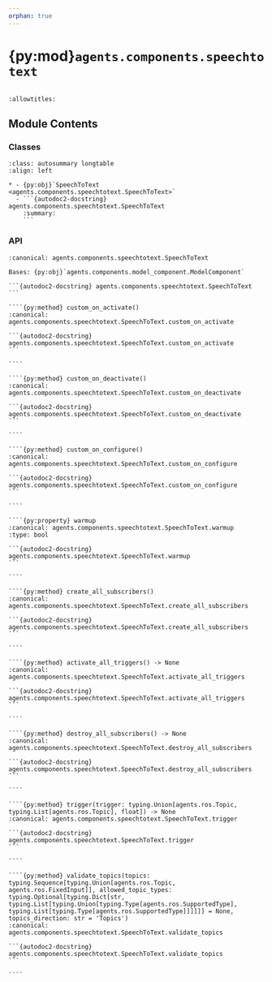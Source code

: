 ```yaml
---
orphan: true
---
```


# {py:mod}`agents.components.speechtotext`

```{py:module} agents.components.speechtotext
```

```{autodoc2-docstring} agents.components.speechtotext
:allowtitles:
```

## Module Contents

### Classes

````{list-table}
:class: autosummary longtable
:align: left

* - {py:obj}`SpeechToText <agents.components.speechtotext.SpeechToText>`
  - ```{autodoc2-docstring} agents.components.speechtotext.SpeechToText
    :summary:
    ```
````

### API

`````{py:class} SpeechToText(*, inputs: typing.List[agents.ros.Topic], outputs: typing.List[agents.ros.Topic], model_client: agents.clients.model_base.ModelClient, config: typing.Optional[agents.config.SpeechToTextConfig] = None, trigger: typing.Union[agents.ros.Topic, typing.List[agents.ros.Topic]], component_name: str, **kwargs)
:canonical: agents.components.speechtotext.SpeechToText

Bases: {py:obj}`agents.components.model_component.ModelComponent`

```{autodoc2-docstring} agents.components.speechtotext.SpeechToText
```

````{py:method} custom_on_activate()
:canonical: agents.components.speechtotext.SpeechToText.custom_on_activate

```{autodoc2-docstring} agents.components.speechtotext.SpeechToText.custom_on_activate
```

````

````{py:method} custom_on_deactivate()
:canonical: agents.components.speechtotext.SpeechToText.custom_on_deactivate

```{autodoc2-docstring} agents.components.speechtotext.SpeechToText.custom_on_deactivate
```

````

````{py:method} custom_on_configure()
:canonical: agents.components.speechtotext.SpeechToText.custom_on_configure

```{autodoc2-docstring} agents.components.speechtotext.SpeechToText.custom_on_configure
```

````

````{py:property} warmup
:canonical: agents.components.speechtotext.SpeechToText.warmup
:type: bool

```{autodoc2-docstring} agents.components.speechtotext.SpeechToText.warmup
```

````

````{py:method} create_all_subscribers()
:canonical: agents.components.speechtotext.SpeechToText.create_all_subscribers

```{autodoc2-docstring} agents.components.speechtotext.SpeechToText.create_all_subscribers
```

````

````{py:method} activate_all_triggers() -> None
:canonical: agents.components.speechtotext.SpeechToText.activate_all_triggers

```{autodoc2-docstring} agents.components.speechtotext.SpeechToText.activate_all_triggers
```

````

````{py:method} destroy_all_subscribers() -> None
:canonical: agents.components.speechtotext.SpeechToText.destroy_all_subscribers

```{autodoc2-docstring} agents.components.speechtotext.SpeechToText.destroy_all_subscribers
```

````

````{py:method} trigger(trigger: typing.Union[agents.ros.Topic, typing.List[agents.ros.Topic], float]) -> None
:canonical: agents.components.speechtotext.SpeechToText.trigger

```{autodoc2-docstring} agents.components.speechtotext.SpeechToText.trigger
```

````

````{py:method} validate_topics(topics: typing.Sequence[typing.Union[agents.ros.Topic, agents.ros.FixedInput]], allowed_topic_types: typing.Optional[typing.Dict[str, typing.List[typing.Union[typing.Type[agents.ros.SupportedType], typing.List[typing.Type[agents.ros.SupportedType]]]]]] = None, topics_direction: str = 'Topics')
:canonical: agents.components.speechtotext.SpeechToText.validate_topics

```{autodoc2-docstring} agents.components.speechtotext.SpeechToText.validate_topics
```

````

`````
